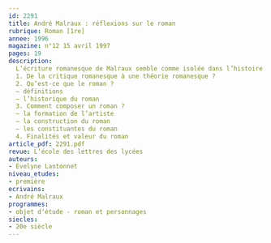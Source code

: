```yaml
---
id: 2291
title: André Malraux : réflexions sur le roman
rubrique: Roman [1re]
annee: 1996
magazine: n°12 15 avril 1997
pages: 19
description: 
  L’écriture romanesque de Malraux semble comme isolée dans l’histoire littéraire du roman contemporain. Mais cet isolement du roman se retrouve dans le vaste ensemble des écrits malruciens. Quelles sont les contributions de Malraux à la réflexion sur la littérature, et plus spécifiquement sur le roman ?
  1. De la critique romanesque à une théorie romanesque ?
  2. Qu’est-ce que le roman ?
  – définitions
  – l’historique du roman
  3. Comment composer un roman ?
  – la formation de l’artiste
  – la construction du roman
  – les constituantes du roman
  4. Finalités et valeur du roman
article_pdf: 2291.pdf
revue: L’école des lettres des lycées
auteurs:
- Évelyne Lantonnet
niveau_etudes:
- première
ecrivains:
- André Malraux
programmes:
- objet d’étude - roman et personnages
siecles:
- 20e siècle
---
```

